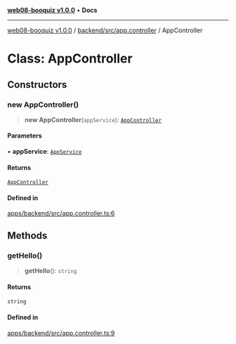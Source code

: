 [**web08-booquiz v1.0.0**](../../../../README.md) • **Docs**

***

[web08-booquiz v1.0.0](../../../../modules.md) / [backend/src/app.controller](../README.md) / AppController

# Class: AppController

## Constructors

### new AppController()

> **new AppController**(`appService`): [`AppController`](AppController.md)

#### Parameters

• **appService**: [`AppService`](../../app.service/classes/AppService.md)

#### Returns

[`AppController`](AppController.md)

#### Defined in

[apps/backend/src/app.controller.ts:6](https://github.com/boostcampwm-2024/web08-BooQuiz/blob/f96af645f7679e55fbd626cf58ee24bdf8b61d17/apps/backend/src/app.controller.ts#L6)

## Methods

### getHello()

> **getHello**(): `string`

#### Returns

`string`

#### Defined in

[apps/backend/src/app.controller.ts:9](https://github.com/boostcampwm-2024/web08-BooQuiz/blob/f96af645f7679e55fbd626cf58ee24bdf8b61d17/apps/backend/src/app.controller.ts#L9)
